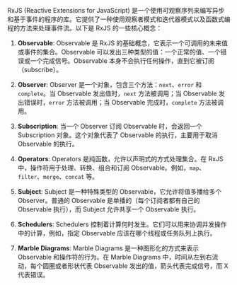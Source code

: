 RxJS (Reactive Extensions for JavaScript) 是一个使用可观察序列来编写异步和基于事件的程序的库。它提供了一种使用观察者模式和迭代器模式以及函数式编程的方法来处理事件流。以下是 RxJS 的一些核心概念：

1. **Observable**: Observable 是 RxJS 的基础概念，它表示一个可调用的未来值或事件的集合。Observable 可以发出三种类型的值：一个正常的值、一个错误或一个完成信号。Observable 本身不会执行任何操作，直到它被订阅（subscribe）。

2. **Observer**: Observer 是一个对象，包含三个方法：`next`、`error` 和 `complete`。当 Observable 发出值时，`next` 方法被调用；当 Observable 发出错误时，`error` 方法被调用；当 Observable 完成时，`complete` 方法被调用。

3. **Subscription**: 当一个 Observer 订阅 Observable 时，会返回一个 Subscription 对象。这个对象代表了 Observable 的执行，主要用于取消 Observable 的执行。

4. **Operators**: Operators 是纯函数，允许以声明式的方式处理集合。在 RxJS 中，操作符用于处理、转换、组合和订阅 Observable。例如，`map`、`filter`、`merge`、`concat` 等。

5. **Subject**: Subject 是一种特殊类型的 Observable，它允许将值多播给多个 Observer。普通的 Observable 是单播的（每个订阅者都有自己的 Observable 执行），而 Subject 允许共享一个 Observable 执行。

6. **Schedulers**: Schedulers 控制着计算何时发生。它们可以用来协调并发操作中的计算，例如，指定 Observable 应该在哪个线程或任务队列上执行。

7. **Marble Diagrams**: Marble Diagrams 是一种图形化的方式来表示 Observable 和操作符的行为。在 Marble Diagrams 中，时间从左到右流动，每个圆圈或者形状代表 Observable 发出的值，箭头代表完成信号，而 X 代表错误。

